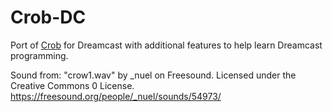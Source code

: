 # Crob-DC
Port of [Crob](https://github.com/dsdude123/Crob) for Dreamcast with additional features to help learn Dreamcast programming. 

Sound from: "crow1.wav" by _nuel on Freesound. Licensed under the Creative Commons 0 License. https://freesound.org/people/_nuel/sounds/54973/